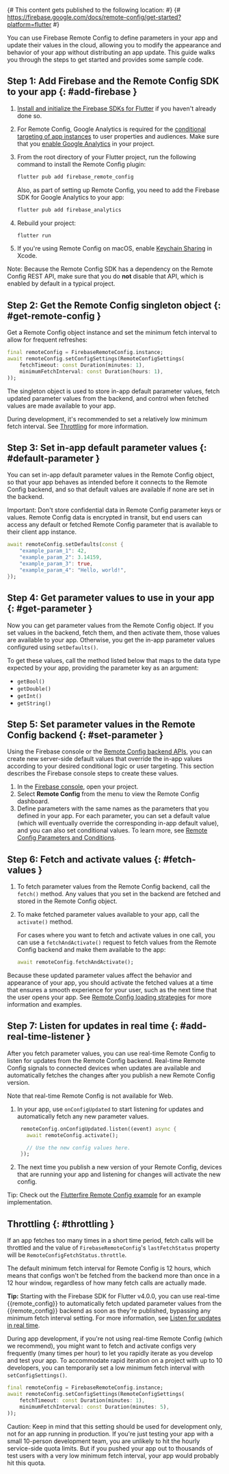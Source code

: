 {# This content gets published to the following location:                        #}
{#   https://firebase.google.com/docs/remote-config/get-started?platform=flutter #}

You can use Firebase Remote Config to define parameters in your app and update
their values in the cloud, allowing you to modify the appearance and behavior of
your app without distributing an app update.
This guide walks you through the steps to get started and provides some
sample code.

## Step 1: Add Firebase and the Remote Config SDK to your app {: #add-firebase }

1.  [Install and initialize the Firebase SDKs for Flutter](/docs/flutter/setup) if you
    haven't already done so.

1.  For Remote Config, Google Analytics is required for the
    [conditional targeting of app instances](/docs/remote-config/parameters#conditions_rules_and_conditional_values)
    to user properties and audiences. Make sure that
    you <a href="https://support.google.com/firebase/answer/9289399#linkga"
           class="external">enable Google Analytics</a> in your project.

1.  From the root directory of your Flutter project, run the following
    command to install the Remote Config plugin:

    ```bash
    flutter pub add firebase_remote_config
    ```

    Also, as part of setting up Remote Config, you need to add the Firebase SDK
    for Google Analytics to your app:

    ```bash
    flutter pub add firebase_analytics
    ```

1.  Rebuild your project:

    ```bash
    flutter run
    ```

1.  If you're using Remote Config on macOS, enable
    [Keychain Sharing](https://developer.apple.com/documentation/xcode/configuring-keychain-sharing)
    in Xcode.

Note: Because the Remote Config SDK has a dependency on the Remote Config REST
API, make sure that you do **not** disable that API, which is enabled by default
in a typical project.

## Step 2: Get the Remote Config singleton object {: #get-remote-config }

Get a Remote Config object instance and set the
minimum fetch interval to allow for frequent refreshes:

```dart
final remoteConfig = FirebaseRemoteConfig.instance;
await remoteConfig.setConfigSettings(RemoteConfigSettings(
    fetchTimeout: const Duration(minutes: 1),
    minimumFetchInterval: const Duration(hours: 1),
));
```

The singleton object is used to store in-app default parameter values, fetch
updated parameter values from the backend, and control when fetched values are
made available to your app.

During development, it's recommended to set a relatively low minimum fetch
interval. See [Throttling](#throttling) for more information.

## Step 3: Set in-app default parameter values {: #default-parameter }

You can set in-app default parameter values in the Remote Config
object, so that your app behaves as intended before it connects to the
Remote Config backend, and so that default values are available if none are
set in the backend.

Important: Don't store confidential data in Remote Config parameter keys or
values. Remote Config data is encrypted in transit, but end users can access
any default or fetched Remote Config parameter that is available to their
client app instance.

```dart
await remoteConfig.setDefaults(const {
    "example_param_1": 42,
    "example_param_2": 3.14159,
    "example_param_3": true,
    "example_param_4": "Hello, world!",
});
```

## Step 4: Get parameter values to use in your app {: #get-parameter }

Now you can get parameter values from the Remote Config object. If you set
values in the backend, fetch them, and then activate them,
those values are available to your app. Otherwise, you get the in-app
parameter values configured using `setDefaults()`.

To get these values, call the method listed below that maps to the data type
expected by your app, providing the parameter key as an argument:

* `getBool()`
* `getDouble()`
* `getInt()`
* `getString()`

## Step 5: Set parameter values in the Remote Config backend {: #set-parameter }

Using the Firebase console or the
[Remote Config backend APIs](/docs/remote-config/automate-rc),
you can create new server-side default values that override the in-app values
according to your desired conditional logic or user targeting. This section
describes the Firebase console steps to create these values.

1. In the [Firebase console](https://console.firebase.google.com/), open your project.
1. Select **Remote Config** from the menu to view the Remote Config
   dashboard.
1. Define parameters with the same names as the parameters that you defined in
   your app. For each parameter, you can set a default value (which will
   eventually override the corresponding in-app default value), and you can also
   set conditional values. To learn more, see [Remote Config Parameters and
   Conditions](/docs/remote-config/parameters).

## Step 6: Fetch and activate values {: #fetch-values }

1. To fetch parameter values from the Remote Config backend, call the
   `fetch()` method. Any values that you set in the backend are fetched
   and stored in the Remote Config object.

1. To make fetched parameter values available to your app, call the
   `activate()` method.

   For cases where you want to fetch and activate values in one call, you
   can use a `fetchAndActivate()` request to fetch values from the
   Remote Config backend and make them available to the app:

   ```dart
   await remoteConfig.fetchAndActivate();
   ```

Because these updated parameter values affect the behavior and appearance
of your app, you should activate the fetched values at a time that ensures a
smooth experience for your user, such as the next time that the user opens your
app. See [Remote Config loading strategies](/docs/remote-config/loading)
for more information and examples.

## Step 7: Listen for updates in real time {: #add-real-time-listener }

After you fetch parameter values, you can use real-time Remote Config to listen
for updates from the Remote Config backend.  Real-time Remote Config signals to
connected devices when updates are available and automatically fetches the
changes after you publish a new Remote Config version.

Note that real-time Remote Config is not available for Web.

1. In your app, use `onConfigUpdated` to start listening for updates and
   automatically fetch any new parameter values.

   ```dart
    remoteConfig.onConfigUpdated.listen((event) async {
      await remoteConfig.activate();

      // Use the new config values here.
    });
   ```

2. The next time you publish a new version of your Remote Config, devices that
   are running your app and listening for changes will activate the new config.

Tip: Check out the
[Flutterfire Remote Config
example](https://github.com/firebase/flutterfire/tree/main/packages/firebase_remote_config/firebase_remote_config/example)
for an example implementation.

## Throttling {: #throttling }

If an app fetches too many times in a short time period, fetch calls will be
throttled and the value of `FirebaseRemoteConfig`'s `lastFetchStatus`
property will be `RemoteConfigFetchStatus.throttle`.

The default minimum fetch interval for Remote Config is 12 hours, which
means that configs won't be fetched from the backend more than once in a 12 hour
window, regardless of how many fetch calls are actually made.

<aside class="tip">
  <b>Tip:</b> Starting with the Firebase SDK for Flutter v4.0.0,
  you can use real-time {{remote_config}} to automatically fetch updated
  parameter values from the {{remote_config}} backend as soon as they're
  published, bypassing any minimum fetch interval setting. For more
  information, see
  <a href="/docs/remote-config/get-started?platform=android#add-real-time-listener">Listen for updates in real time</a>.
</aside>

During app development, if you're not using real-time Remote Config (which we
recommend), you might want to fetch and activate configs very frequently
(many times per hour) to let you rapidly iterate as you develop and test your
app. To accommodate rapid iteration on a project with up to 10 developers, you
can temporarily set a low minimum fetch interval with `setConfigSettings()`.

```dart
final remoteConfig = FirebaseRemoteConfig.instance;
await remoteConfig.setConfigSettings(RemoteConfigSettings(
    fetchTimeout: const Duration(minutes: 1),
    minimumFetchInterval: const Duration(minutes: 5),
));
```

Caution: Keep in mind that this setting should be used for development only, not for an
app running in production. If you're just testing your app with a small
10-person development team, you are unlikely to hit the hourly service-side
quota limits. But if you pushed your app out to thousands of test users with a
very low minimum fetch interval, your app would probably hit this quota.

